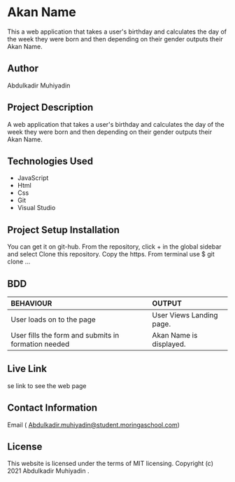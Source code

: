 # Akan Name
This a web application that takes a user's birthday and calculates the day of the week they were born and then depending on their gender outputs their Akan Name.  
## Author
Abdulkadir Muhiyadin 
## Project Description
A web application that takes a user's birthday and calculates the day of the week they were born and then depending on their gender outputs their Akan Name.
## Technologies Used
* JavaScript
* Html
* Css
* Git 
* Visual Studio
## Project Setup Installation  
You can get it on git-hub. From the repository, click + in the global sidebar and select Clone this repository. Copy the https. From terminal use $ git clone ...   
## BDD     
| BEHAVIOUR | OUTPUT|
|:------------------|:-----------|
| User loads on to the page  |  User Views Landing page. |
| User fills the form and submits in formation needed | Akan Name is displayed.  | 
## Live Link
 se link to see the web page
 ## Contact Information
Email ( Abdulkadir.muhiyadin@student.moringaschool.com)
## License
This website is licensed under the terms of MIT licensing. Copyright (c) 2021 Abdulkadir Muhiyadin .